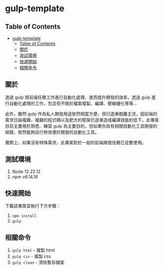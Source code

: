 # gulp-template

## Table of Contents

- [gulp-template](#gulp-template)
  - [Table of Contents](#table-of-contents)
  - [關於 ](#關於-)
  - [測試環境 ](#測試環境-)
  - [快速開始 ](#快速開始-)
  - [相關命令 ](#相關命令-)

## 關於 <a name = "about"></a>

透過 gulp 將前端任務工作進行自動化處理，進而提升開發的效率，透過 gulp 進行自動化處理的工作，包含但不限於檔案複製、編譯、壓縮優化等等...

此外，雖然 gulp 作為私人開發用途依然相當方便，但已逐漸脫離主流，因前端的需求日益複雜，複雜的程式碼以及肥大的框架已逐漸造成編譯效能的低下，此專案目前主要用於熟悉、練習 gulp 為主要目的，但如果你具有相關自動化工具開發的經驗，依然能夠自行修改便於開發的自動化工具。

實際上，如果沒有特殊需求，此專案對於一般的前端開發任務已足敷使用。

## 測試環境 <a name = "test_enviroment"></a>

1. Node 12.22.12
2. npm v6.14.16

## 快速開始 <a name = "quick_start"></a>

下載該專案並執行下方步驟：

1. `npm install`
2. `gulp`


## 相關命令 <a name = "usage"></a>

1. `gulp html` - 複製 html
2. `gulp css` - 複製 css
3. `gulp clean` - 清除暫存檔案
